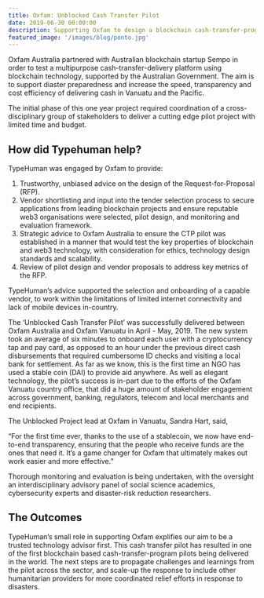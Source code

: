 ```yaml
---
title: Oxfam: Unblocked Cash Transfer Pilot
date: 2019-06-30 00:00:00
description: Supporting Oxfam to design a blockchain cash-transfer-program pilot, and approach prospective blockchain technology vendors
featured_image: '/images/blog/ponto.jpg'
---
```


Oxfam Australia partnered with Australian blockchain startup Sempo in order to test a multipurpose cash-transfer-delivery platform using blockchain technology, supported by the Australian Government. The aim is to support diaster preparedness and increase the speed, transparency and cost efficiency of delivering cash in Vanuatu and the Pacific.

The initial phase of this one year project required coordination of a cross-disciplinary group of stakeholders to deliver a cutting edge pilot project with limited time and budget.


## How did Typehuman help?

TypeHuman was engaged by Oxfam to provide:
1. Trustworthy, unbiased advice on the design of the Request-for-Proposal (RFP).
2. Vendor shortlisting and input into the tender selection process to secure applications from leading blockchain projects and ensure reputable web3 organisations were selected, pilot design, and monitoring and evaluation framework.
3. Strategic advice to Oxfam Australia to ensure the CTP pilot was established in a manner that would test the key properties of blockchain and web3 technology, with consideration for ethics, technology design standards and scalability.
4. Review of pilot design and vendor proposals to address key metrics of the RFP.

TypeHuman’s advice supported the selection and onboarding of a capable vendor, to work within the limitations of limited internet connectivity and lack of mobile devices in-country.

The ‘Unblocked Cash Transfer Pilot’ was successfully delivered between Oxfam Australia and Oxfam Vanuatu in April - May, 2019. The new system took an average of six minutes to onboard each user with a cryptocurrency tap and pay card, as opposed to an hour under the previous direct cash disbursements that required cumbersome ID checks and visiting a local bank for settlement. As far as we know, this is the first time an NGO has used a stable coin (DAI) to provide aid anywhere. As well as elegant technology, the pilot’s success is in-part due to the efforts of the Oxfam Vanuatu country office, that did a huge amount of stakeholder engagement across government, banking, regulators, telecom and local merchants and end recipients.

The Unblocked Project lead at Oxfam in Vanuatu, Sandra Hart, said,

“For the first time ever, thanks to the use of a stablecoin, we now have end-to-end transparency, ensuring that the people who receive funds are the ones that need it. It’s a game changer for Oxfam that ultimately makes out work easier and more effective.”

Thorough monitoring and evaluation is being undertaken, with the oversight an interdisciplinary advisory panel of social science academics, cybersecurity experts and disaster-risk reduction researchers.



## The Outcomes

TypeHuman’s small role in supporting Oxfam explifies our aim to be a trusted technology advisor first. This cash transfer pilot has resulted in one of the first blockchain based cash-transfer-program pilots being delivered in the world. The next steps are to propagate challenges and learnings from the pilot across the sector, and scale-up the response to include other humanitarian providers for more coordinated relief efforts in response to disasters.